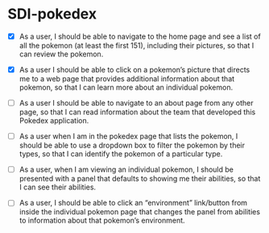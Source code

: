 # SDI-pokedex

- [x] As a user, I should be able to navigate to the home page and see a list of all the pokemon (at least the first 151), including their pictures, so that I can review the pokemon.

- [x] As a user I should be able to click on a pokemon’s picture that directs me to a web page that provides additional information about that pokemon, so that I can learn more about an individual pokemon.

- [ ] As a user I should be able to navigate to an about page from any other page, so that I can read information about the team that developed this Pokedex application.

- [ ] As a user when I am in the pokedex page that lists the pokemon, I should be able to use a dropdown box to filter the pokemon by their types, so that I can identify the pokemon of a particular type.

- [ ] As a user, when I am viewing an individual pokemon, I should be presented with a panel that defaults to showing me their abilities, so that I can see their abilities.

- [ ] As a user, I should be able to click an “environment” link/button from inside the individual pokemon page that changes the panel from abilities to information about that pokemon’s environment.